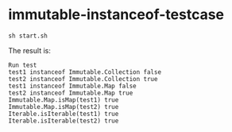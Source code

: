 # immutable-instanceof-testcase

    sh start.sh

The result is:

    Run test
    test1 instanceof Immutable.Collection false
    test2 instanceof Immutable.Collection true
    test1 instanceof Immutable.Map false
    test2 instanceof Immutable.Map true
    Immutable.Map.isMap(test1) true
    Immutable.Map.isMap(test2) true
    Iterable.isIterable(test1) true
    Iterable.isIterable(test2) true
